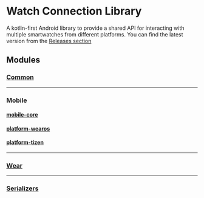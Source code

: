 # Watch Connection Library

A kotlin-first Android library to provide a shared API for interacting with multiple smartwatches from different platforms. You can find the latest version from the [Releases section](https://github.com/boswelja/WatchConnectionLib/releases)

## Modules

### [Common](https://github.com/boswelja/WatchConnectionLib/tree/main/common)

---

### Mobile

#### [mobile-core](https://github.com/boswelja/WatchConnectionLib/blob/main/mobile/mobile-core)

#### [platform-wearos](https://github.com/boswelja/WatchConnectionLib/blob/main/mobile/platform-wearos)

#### [platform-tizen](https://github.com/boswelja/WatchConnectionLib/blob/main/mobile/platform-tizen)

---

### [Wear](https://github.com/boswelja/WatchConnectionLib/tree/main/wear)

---

### [Serializers](https://github.com/boswelja/WatchConnectionLib/tree/main/serializers)
